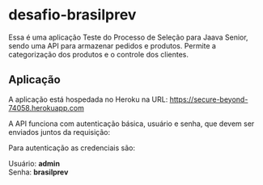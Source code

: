 # desafio-brasilprev

Essa é uma aplicação Teste do Processo de Seleção para Jaava Senior, sendo uma API para armazenar pedidos e produtos. Permite a categorização dos produtos e o controle dos clientes.

## Aplicação

A aplicação está hospedada no Heroku na URL: https://secure-beyond-74058.herokuapp.com

A API funciona com autenticação básica, usuário e senha, que devem ser enviados juntos da requisição:

Para autenticação as credenciais são:

Usuário: **admin**  
Senha: **brasilprev**
